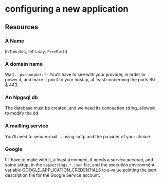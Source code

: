 # configuring a new application

## Resources

### A Name

In this doc, let's say, `FreeField`

### A domain name

Wait ... `pschneider.fr`
You'll have to see with your provider, in order to power it, and make it point to your host ip, at least concerning the ports 80 & 443.

### An Npgsql db

The database must be created, and we need its connection string, allowed to modify the dd

### A mailling service

You'll need to send e-mail ... using smtp and the provider of your choice.

### Google

I'll have to make with it, a least a moment, it needs a *service account*, and some setup, 
in the `appsettings.*.json` file, and 
the execution environment variable GOOGLE_APPLICATION_CREDENTIALS to a value pointing the json description file for the Google Service account.


